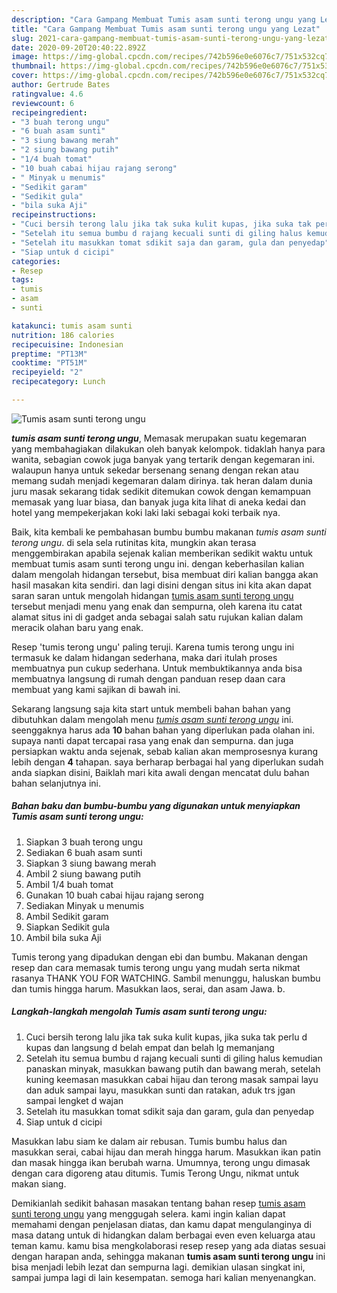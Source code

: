```yaml
---
description: "Cara Gampang Membuat Tumis asam sunti terong ungu yang Lezat"
title: "Cara Gampang Membuat Tumis asam sunti terong ungu yang Lezat"
slug: 2021-cara-gampang-membuat-tumis-asam-sunti-terong-ungu-yang-lezat
date: 2020-09-20T20:40:22.892Z
image: https://img-global.cpcdn.com/recipes/742b596e0e6076c7/751x532cq70/tumis-asam-sunti-terong-ungu-foto-resep-utama.jpg
thumbnail: https://img-global.cpcdn.com/recipes/742b596e0e6076c7/751x532cq70/tumis-asam-sunti-terong-ungu-foto-resep-utama.jpg
cover: https://img-global.cpcdn.com/recipes/742b596e0e6076c7/751x532cq70/tumis-asam-sunti-terong-ungu-foto-resep-utama.jpg
author: Gertrude Bates
ratingvalue: 4.6
reviewcount: 6
recipeingredient:
- "3 buah terong ungu"
- "6 buah asam sunti"
- "3 siung bawang merah"
- "2 siung bawang putih"
- "1/4 buah tomat"
- "10 buah cabai hijau rajang serong"
- " Minyak u menumis"
- "Sedikit garam"
- "Sedikit gula"
- "bila suka Aji"
recipeinstructions:
- "Cuci bersih terong lalu jika tak suka kulit kupas, jika suka tak perlu d kupas dan langsung d belah empat dan belah lg memanjang"
- "Setelah itu semua bumbu d rajang kecuali sunti di giling halus kemudian panaskan minyak, masukkan bawang putih dan bawang merah, setelah kuning keemasan masukkan cabai hijau dan terong masak sampai layu dan aduk sampai layu, masukkan sunti dan ratakan, aduk trs jgan sampai lengket d wajan"
- "Setelah itu masukkan tomat sdikit saja dan garam, gula dan penyedap"
- "Siap untuk d cicipi"
categories:
- Resep
tags:
- tumis
- asam
- sunti

katakunci: tumis asam sunti 
nutrition: 186 calories
recipecuisine: Indonesian
preptime: "PT13M"
cooktime: "PT51M"
recipeyield: "2"
recipecategory: Lunch

---
```



![Tumis asam sunti terong ungu](https://img-global.cpcdn.com/recipes/742b596e0e6076c7/751x532cq70/tumis-asam-sunti-terong-ungu-foto-resep-utama.jpg)

<b><i>tumis asam sunti terong ungu</i></b>, Memasak merupakan suatu kegemaran yang membahagiakan dilakukan oleh banyak kelompok. tidaklah hanya para wanita, sebagian cowok juga banyak yang tertarik dengan kegemaran ini. walaupun hanya untuk sekedar bersenang senang dengan rekan atau memang sudah menjadi kegemaran dalam dirinya. tak heran dalam dunia juru masak sekarang tidak sedikit ditemukan cowok dengan kemampuan memasak yang luar biasa, dan banyak juga kita lihat di aneka kedai dan hotel yang mempekerjakan koki laki laki sebagai koki terbaik nya.

Baik, kita kembali ke pembahasan bumbu bumbu makanan <i>tumis asam sunti terong ungu</i>. di sela sela rutinitas kita, mungkin akan terasa menggembirakan apabila sejenak kalian memberikan sedikit waktu untuk membuat tumis asam sunti terong ungu ini. dengan keberhasilan kalian dalam mengolah hidangan tersebut, bisa membuat diri kalian bangga akan hasil masakan kita sendiri. dan lagi disini dengan situs ini kita akan dapat saran saran untuk mengolah hidangan <u>tumis asam sunti terong ungu</u> tersebut menjadi menu yang enak dan sempurna, oleh karena itu catat alamat situs ini di gadget anda sebagai salah satu rujukan kalian dalam meracik olahan baru yang enak.

Resep &#39;tumis terong ungu&#39; paling teruji. Karena tumis terong ungu ini termasuk ke dalam hidangan sederhana, maka dari itulah proses membuatnya pun cukup sederhana. Untuk membuktikannya anda bisa membuatnya langsung di rumah dengan panduan resep daan cara membuat yang kami sajikan di bawah ini.


Sekarang langsung saja kita start untuk membeli bahan bahan yang dibutuhkan dalam mengolah menu <u><i>tumis asam sunti terong ungu</i></u> ini. seenggaknya harus ada <b>10</b> bahan bahan yang diperlukan pada olahan ini. supaya nanti dapat tercapai rasa yang enak dan sempurna. dan juga persiapkan waktu anda sejenak, sebab kalian akan memprosesnya kurang lebih dengan <b>4</b> tahapan. saya berharap berbagai hal yang diperlukan sudah anda siapkan disini, Baiklah mari kita awali dengan mencatat dulu bahan bahan selanjutnya ini.

<!--inarticleads1-->

##### Bahan baku dan bumbu-bumbu yang digunakan untuk menyiapkan Tumis asam sunti terong ungu:

1. Siapkan 3 buah terong ungu
1. Sediakan 6 buah asam sunti
1. Siapkan 3 siung bawang merah
1. Ambil 2 siung bawang putih
1. Ambil 1/4 buah tomat
1. Gunakan 10 buah cabai hijau rajang serong
1. Sediakan  Minyak u menumis
1. Ambil Sedikit garam
1. Siapkan Sedikit gula
1. Ambil bila suka Aji


Tumis terong yang dipadukan dengan ebi dan bumbu. Makanan dengan resep dan cara memasak tumis terong ungu yang mudah serta nikmat rasanya THANK YOU FOR WATCHING. Sambil menunggu, haluskan bumbu dan tumis hingga harum. Masukkan laos, serai, dan asam Jawa. b. 

<!--inarticleads2-->

##### Langkah-langkah mengolah Tumis asam sunti terong ungu:

1. Cuci bersih terong lalu jika tak suka kulit kupas, jika suka tak perlu d kupas dan langsung d belah empat dan belah lg memanjang
1. Setelah itu semua bumbu d rajang kecuali sunti di giling halus kemudian panaskan minyak, masukkan bawang putih dan bawang merah, setelah kuning keemasan masukkan cabai hijau dan terong masak sampai layu dan aduk sampai layu, masukkan sunti dan ratakan, aduk trs jgan sampai lengket d wajan
1. Setelah itu masukkan tomat sdikit saja dan garam, gula dan penyedap
1. Siap untuk d cicipi


Masukkan labu siam ke dalam air rebusan. Tumis bumbu halus dan masukkan serai, cabai hijau dan merah hingga harum. Masukkan ikan patin dan masak hingga ikan berubah warna. Umumnya, terong ungu dimasak dengan cara digoreng atau ditumis. Tumis Terong Ungu, nikmat untuk makan siang. 

Demikianlah sedikit bahasan masakan tentang bahan resep <u>tumis asam sunti terong ungu</u> yang menggugah selera. kami ingin kalian dapat memahami dengan penjelasan diatas, dan kamu dapat mengulanginya di masa datang untuk di hidangkan dalam berbagai even even keluarga atau teman kamu. kamu bisa mengkolaborasi resep resep yang ada diatas sesuai dengan harapan anda, sehingga makanan <b>tumis asam sunti terong ungu</b> ini bisa menjadi lebih lezat dan sempurna lagi. demikian ulasan singkat ini, sampai jumpa lagi di lain kesempatan. semoga hari kalian menyenangkan.
